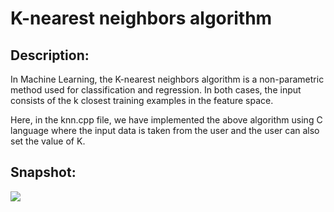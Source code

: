 # K-nearest neighbors algorithm

## Description:
In Machine Learning, the K-nearest neighbors algorithm is a non-parametric method used for classification and regression. In both cases, the input consists of the k closest training examples in the feature space.

Here, in the knn.cpp file, we have implemented the above algorithm using C language where the input data is taken from the user and the user can also set the value of K.

## Snapshot:

![](https://github.com/arghac14/Algo_Ds_Notes/blob/master/Machine_Learning/KNearestNeighbors/KNN_snapshot.JPG)

